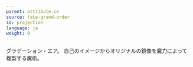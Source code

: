 ```yaml
---
parent: attribute.ce
source: fate-grand-order
id: projection
language: ja
weight: 0
---
```


グラデーション・エア。
自己のイメージからオリジナルの鏡像を魔力によって複製する魔術。
